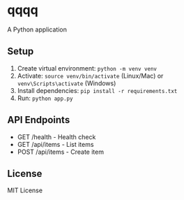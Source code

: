 # qqqq

A Python application

## Setup

1. Create virtual environment: `python -m venv venv`
2. Activate: `source venv/bin/activate` (Linux/Mac) or `venv\Scripts\activate` (Windows)
3. Install dependencies: `pip install -r requirements.txt`
4. Run: `python app.py`

## API Endpoints

- GET /health - Health check
- GET /api/items - List items
- POST /api/items - Create item

## License

MIT License
